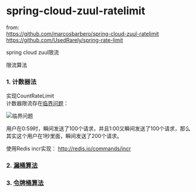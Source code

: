 # spring-cloud-zuul-ratelimit

from: <br>
https://github.com/marcosbarbero/spring-cloud-zuul-ratelimit<br>
https://github.com/UsedRarely/spring-rate-limit

spring cloud zuul限流

限流算法

### 1. 计数器法
  实现CountRateLimit<br>
  计数器限流存在[临界问题](http://www.kissyu.org/2016/08/13/%E9%99%90%E6%B5%81%E7%AE%97%E6%B3%95%E6%80%BB%E7%BB%93/)：

![临界问题](https://raw.githubusercontent.com/zhangtao6483/spring-cloud-zuul-ratelimit/master/img/count_problem.jpg)

用户在0:59时，瞬间发送了100个请求，并且1:00又瞬间发送了100个请求，那么其实这个用户在1秒里面，瞬间发送了200个请求。

使用Redis incr实现： http://redis.io/commands/incr

### 2. [漏桶算法](https://en.wikipedia.org/wiki/Leaky_bucket)
 
### 3. [令牌桶算法](https://en.wikipedia.org/wiki/Token_bucket)
